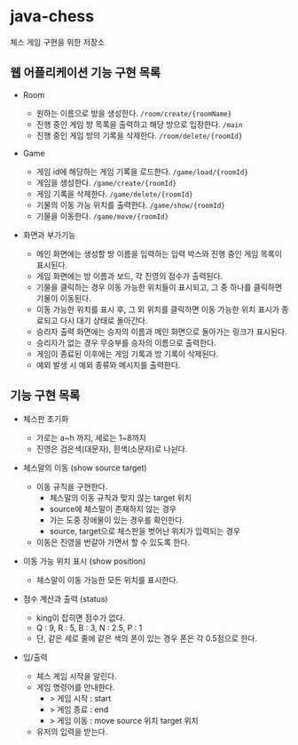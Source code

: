 # java-chess
체스 게임 구현을 위한 저장소

## 웹 어플리케이션 기능 구현 목록

- Room
    - 원하는 이름으로 방을 생성한다. `/room/create/{roomName}`
    - 진행 중인 게임 방 목록을 출력하고 해당 방으로 입장한다. `/main`
    - 진행 중인 게임 방의 기록을 삭제한다. `/room/delete/{roomId}`
    
- Game
    - 게임 id에 해당하는 게임 기록을 로드한다. `/game/load/{roomId}`
    - 게임을 생성한다. `/game/create/{roomId}`
    - 게임 기록을 삭제한다. `/game/delete/{roomId}`
    - 기물의 이동 가능 위치를 출력한다. `/game/show/{roomId}`
    - 기물을 이동한다. `/game/move/{roomId}`
    
- 화면과 부가기능
    - 메인 화면에는 생성할 방 이름을 입력하는 입력 박스와 진행 중인 게임 목록이 표시된다.
    - 게임 화면에는 방 이름과 보드, 각 진영의 점수가 출력된다.
    - 기물을 클릭하는 경우 이동 가능한 위치들이 표시되고, 그 중 하나를 클릭하면 기물이 이동된다.
    - 이동 가능한 위치를 표시 후, 그 외 위치를 클릭하면 이동 가능한 위치 표시가 종료되고 다시 대기 상태로 돌아간다.
    - 승리자 출력 화면에는 승자의 이름과 메인 화면으로 돌아가는 링크가 표시된다.
    - 승리자가 없는 경우 무승부를 승자의 이름으로 출력한다.
    - 게임이 종료된 이후에는 게임 기록과 방 기록이 삭제된다.
    - 예외 발생 시 예외 종류와 메시지를 출력한다.

## 기능 구현 목록
- 체스판 초기화
    - 가로는 a~h 까지, 세로는 1~8까지
    - 진영은 검은색(대문자), 흰색(소문자)로 나뉜다.

- 체스말의 이동 (show source target)
    - 이동 규칙을 구현한다.
        - 체스말의 이동 규칙과 맞지 않는 target 위치
        - source에 체스말이 존재하지 않는 경우
        - 가는 도중 장애물이 있는 경우를 확인한다.
        - source, target으로 체스판을 벗어난 위치가 입력되는 경우 
    - 이동은 진영을 번갈아 가면서 할 수 있도록 한다.

- 이동 가능 위치 표시 (show position)
    - 체스말이 이동 가능한 모든 위치를 표시한다.

- 점수 계산과 출력 (status)
    - king이 잡히면 점수가 없다.
    - Q : 9, R : 5, B : 3, N : 2.5, P : 1
    - 단, 같은 세로 줄에 같은 색의 폰이 있는 경우 폰은 각 0.5점으로 한다.
    
- 입/출력 
    - 체스 게임 시작을 알린다.
    - 게임 명령어를 안내한다. 
        - \> 게임 시작 : start
        - \> 게임 종료 : end
        - \> 게임 이동 : move source 위치 target 위치
    - 유저의 입력을 받는다.